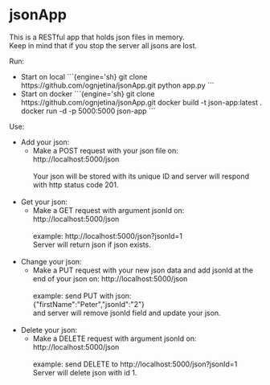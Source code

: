 # jsonApp

This is a RESTful app that holds json files in memory.<br>
Keep in mind that if you stop the server all jsons are lost.

Run:
  <ul>
  <li>
  Start on local
  ```{engine='sh}
  git clone https://github.com/ognjetina/jsonApp.git
  python app.py
  ```
  </li>
  <li>
    Start on docker
  ```{engine='sh}
  git clone https://github.com/ognjetina/jsonApp.git
  docker build -t json-app:latest .
  docker run -d -p 5000:5000 json-app
  ```
  </li>
  </ul>

Use:
  <ul>
        <li>
            Add your json:
            <ul>
                <li>
                    Make a POST request with your json file on: http://localhost:5000/json
                    <br><br>
                    Your json will be stored with its unique ID and server will respond with http status code 201.
                </li>
            </ul>
        </li>
        <br>
        <li>
            Get your json:
            <ul>
                <li>
                    Make a GET request with argument jsonId on: http://localhost:5000/json
                    <br><br>
                    example: http://localhost:5000/json?jsonId=1<br>
                    Server will return json if json exists.
                </li>
            </ul>
        </li>
        <br>
        <li>
            Change your json:
            <ul>
                <li>
                    Make a PUT request with your new json data and add jsonId at the end of your json on:
                    http://localhost:5000/json
                    <br><br>
                    example: send PUT with json: <br>
                    {"firstName":"Peter","jsonId":"2"}<br>
                    and server will remove jsonId field and update your json.
                </li>
            </ul>
        </li>
        <br>
        <li>
            Delete your json:
            <ul>
                <li>
                    Make a DELETE request with argument jsonId on: http://localhost:5000/json
                    <br><br>
                    example: send DELETE to http://localhost:5000/json?jsonId=1<br>
                    Server will delete json with id 1.
                </li>
            </ul>
        </li>
    </ul>